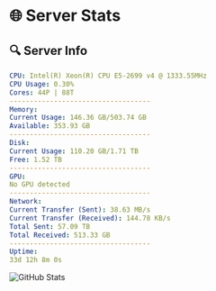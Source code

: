 # 🌐 Server Stats
## 🔍 Server Info
```yaml
CPU: Intel(R) Xeon(R) CPU E5-2699 v4 @ 1333.55MHz
CPU Usage: 0.30%
Cores: 44P | 88T
-----------------------------------
Memory:
Current Usage: 146.36 GB/503.74 GB
Available: 353.93 GB
-----------------------------------
Disk:
Current Usage: 110.20 GB/1.71 TB
Free: 1.52 TB
-----------------------------------
GPU:
No GPU detected
-----------------------------------
Network:
Current Transfer (Sent): 38.63 MB/s
Current Transfer (Received): 144.78 KB/s
Total Sent: 57.09 TB
Total Received: 513.33 GB
-----------------------------------
Uptime:
33d 12h 8m 0s
```
![GitHub Stats](https://img.shields.io/badge/Updated-2025-04-10_09:30:49-blue)